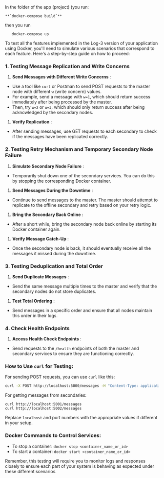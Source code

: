 
In the folder of the app (project) )you run: 

    **`docker-compose build`**

then you run

`	docker-compose up`




To test all the features implemented in the Log-3 version of your application using Docker, you'll need to simulate various scenarios that correspond to each feature. Here's a step-by-step guide on how to proceed:

### 1. Testing Message Replication and Write Concerns

1. **Send Messages with Different Write Concerns** :

* Use a tool like `curl` or Postman to send POST requests to the master node with different `w` (write concern) values.
* For example, send a message with `w=1`, which should return success immediately after being processed by the master.
* Then, try `w=2` or `w=3`, which should only return success after being acknowledged by the secondary nodes.

1. **Verify Replication** :

* After sending messages, use GET requests to each secondary to check if the messages have been replicated correctly.

### 2. Testing Retry Mechanism and Temporary Secondary Node Failure

1. **Simulate Secondary Node Failure** :

* Temporarily shut down one of the secondary services. You can do this by stopping the corresponding Docker container.

1. **Send Messages During the Downtime** :

* Continue to send messages to the master. The master should attempt to replicate to the offline secondary and retry based on your retry logic.

1. **Bring the Secondary Back Online** :

* After a short while, bring the secondary node back online by starting its Docker container again.

1. **Verify Message Catch-Up** :

* Once the secondary node is back, it should eventually receive all the messages it missed during the downtime.

### 3. Testing Deduplication and Total Order

1. **Send Duplicate Messages** :

* Send the same message multiple times to the master and verify that the secondary nodes do not store duplicates.

1. **Test Total Ordering** :

* Send messages in a specific order and ensure that all nodes maintain this order in their logs.

### 4. Check Health Endpoints

1. **Access Health Check Endpoints** :

* Send requests to the `/health` endpoints of both the master and secondary services to ensure they are functioning correctly.

### How to Use `curl` for Testing:

For sending POST requests, you can use `curl` like this:

```bash
curl -X POST http://localhost:5000/messages -H "Content-Type: application/json" -d '{"message": "Test Message", "w": 1}'
```

For getting messages from secondaries:

```
curl http://localhost:5001/messages
curl http://localhost:5002/messages
```


Replace `localhost` and port numbers with the appropriate values if different in your setup.

### Docker Commands to Control Services:

* To stop a container: `docker stop <container_name_or_id>`
* To start a container: `docker start <container_name_or_id>`

Remember, this testing will require you to monitor logs and responses closely to ensure each part of your system is behaving as expected under these different scenarios.
